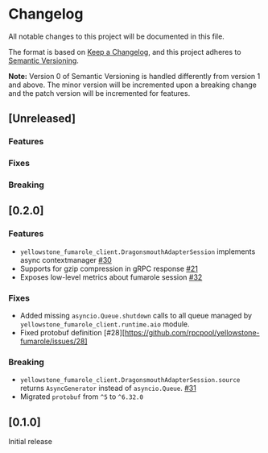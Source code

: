 # Changelog

All notable changes to this project will be documented in this file.

The format is based on [Keep a Changelog](https://keepachangelog.com/en/1.0.0/),
and this project adheres to [Semantic Versioning](https://semver.org/spec/v2.0.0.html).

**Note:** Version 0 of Semantic Versioning is handled differently from version 1 and above.
The minor version will be incremented upon a breaking change and the patch version will be incremented for features.

## [Unreleased]

### Features

### Fixes

### Breaking

## [0.2.0]

### Features

- `yellowstone_fumarole_client.DragonsmouthAdapterSession` implements async contextmanager [#30](https://github.com/rpcpool/yellowstone-fumarole/issues/30)
- Supports for gzip compression in gRPC response [#21](https://github.com/rpcpool/yellowstone-fumarole/issues/21)
- Exposes low-level metrics about fumarole session [#32](https://github.com/rpcpool/yellowstone-fumarole/issues/32)

### Fixes

- Added missing `asyncio.Queue.shutdown` calls to all queue managed by `yellowstone_fumarole_client.runtime.aio` module.
- Fixed protobuf definition [#28][https://github.com/rpcpool/yellowstone-fumarole/issues/28]

### Breaking

- `yellowstone_fumarole_client.DragonsmouthAdapterSession.source` returns `AsyncGenerator` instead of `asyncio.Queue`. [#31](https://github.com/rpcpool/yellowstone-fumarole/issues/31)
- Migrated `protobuf` from `^5` to `^6.32.0` 

## [0.1.0]

Initial release